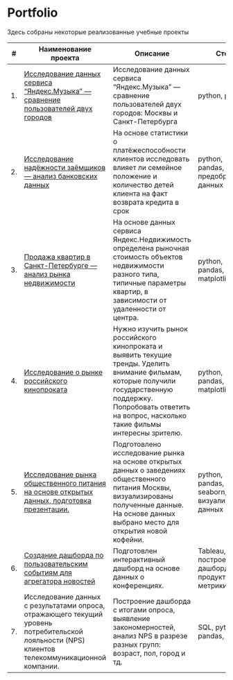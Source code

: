 # Portfolio


Здесь собраны некоторые реализованные учебные проекты

| #    | Наименование проекта                | Описание                                                     | Стек                                                         |
| ---- | ------------------------------------------------------------ | ------------------------------------------------------------ | ------------------------------------------------------------ |
| 1.   | [Исследование данных сервиса “Яндекс.Музыка” — сравнение пользователей двух городов](https://github.com/Abzaev/Portfolio/tree/b65517004fad73f2e2c7ae871490cd8ea8213465/1yandexmusic) | Исследование данных сервиса “Яндекс.Музыка” — сравнение пользователей двух городов: Москвы и Санкт-Петербурга | python, pandas |
| 2.   | [Исследование надёжности заёмщиков — анализ банковских данных](https://github.com/Abzaev/Portfolio/tree/933357a48a7c4acb442fa82427319ad243b1defd/2bank_data_analysis)| На основе статистики о платёжеспособности клиентов исследовать влияет ли семейное положение и количество детей клиента на факт возврата кредита в срок | python, pandas, предобработка данных|
| 3.   | [Продажа квартир в Санкт-Петербурге — анализ рынка недвижимости](https://github.com/Abzaev/Portfolio/tree/e3da12f5b3297d4743478982ace1ce2e088084d1/3real_state_spb) | На основе данных сервиса Яндекс.Недвижимость определена рыночная стоимость объектов недвижимости разного типа, типичные параметры квартир, в зависимости от удаленности от центра. | python, pandas, matplotlib |
| 4.   | [Исследование о рынке российского кинопроката](https://github.com/Abzaev/Portfolio/tree/741894b44148b25f5ae5bd494556bfa18d00dd26/4mincult_movies) | Нужно изучить рынок российского кинопроката и выявить текущие тренды. Уделить внимание фильмам, которые получили государственную поддержку. Попробовать ответить на вопрос, насколько такие фильмы интересны зрителю.| python, pandas, matplotlib|
| 5.   | [Исследование рынка общественного питания на основе открытых данных, подготовка презентации.](https://github.com/Abzaev/Portfolio/tree/53df16ec4545c1ec905e768f18228558ec162bbd/5moscow_places) | Подготовлено исследование рынка на основе открытых данных о заведениях общественного питания Москвы, визуализированы полученные данные. На основе данных выбрано место для открытия новой кофейни. | python, pandas, seaborn, plotly, визуализация данных |
| 6.   | [Создание дашборда по пользовательским событиям для агрегатора новостей](https://github.com/Abzaev/Portfolio/tree/16e0fdbd46b9bec182d803a88762416e2d91f90c/6TED_conf) | Подготовлен интерактивный дашборд на основе данных о конференциях. | Tableau, построение дашбордов, продуктовые метрики |
| 7.   | Исследование данных с результатами опроса, отражающего текущий уровень потребительской лояльности (NPS) клиентов телекоммуникационной компании. |Построение дашборда с итогами опроса, выявление закономерностей, анализ NPS в разрезе разных групп: возраст, пол, город и тд.| SQL, python, pandas, tableau |
